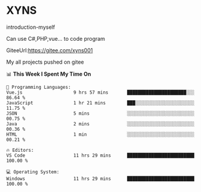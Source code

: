 # XYNS
introduction-myself

Can use C#,PHP,vue... to code program

GiteeUrl:https://gitee.com/xyns001

My all projects pushed on gitee

<!--START_SECTION:waka-->
📊 **This Week I Spent My Time On** 

```text
💬 Programming Languages: 
Vue.js                   9 hrs 57 mins       ██████████████████████░░░   86.64 % 
JavaScript               1 hr 21 mins        ███░░░░░░░░░░░░░░░░░░░░░░   11.75 % 
JSON                     5 mins              ░░░░░░░░░░░░░░░░░░░░░░░░░   00.75 % 
Java                     2 mins              ░░░░░░░░░░░░░░░░░░░░░░░░░   00.36 % 
HTML                     1 min               ░░░░░░░░░░░░░░░░░░░░░░░░░   00.21 % 

🔥 Editors: 
VS Code                  11 hrs 29 mins      █████████████████████████   100.00 % 

💻 Operating System: 
Windows                  11 hrs 29 mins      █████████████████████████   100.00 % 
```


<!--END_SECTION:waka-->
